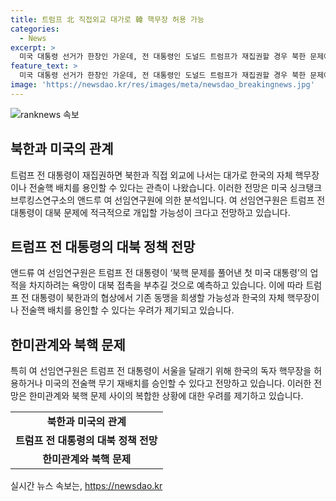 ```yaml
---
title: 트럼프 北 직접외교 대가로 韓 핵무장 허용 가능
categories:
  - News
excerpt: >
  미국 대통령 선거가 한창인 가운데, 전 대통령인 도널드 트럼프가 재집권할 경우 북한 문제에 개입할 가능성이 크다는 전망이 나왔다. 이에 따르면 트럼프가 한국의 자체 핵무장이나 미국의 전술핵 배치를 용인할 수 있으며, 북한과의 직접 외교를 통해 기존 동맹을 희생할 수도 있다는 우려가 나왔다. 또한, 김정은과의 개인적 유대를 이어가며 북한의 핵 체제만 용인하는 배드 딜에 나서는 가능성도 지적되었다. 트럼프가 서울을 달래기 위해 한국의 독자 핵무장을 허용하거나 미국의 전술핵 무기 재배치를 승인할 수도 있다는 전망이 제시되었다.
feature_text: >
  미국 대통령 선거가 한창인 가운데, 전 대통령인 도널드 트럼프가 재집권할 경우 북한 문제에 개입할 가능성이 크다는 전망이 나왔다. 이에 따르면 트럼프가 한국의 자체 핵무장이나 미국의 전술핵 배치를 용인할 수 있으며, 북한과의 직접 외교를 통해 기존 동맹을 희생할 수도 있다는 우려가 나왔다. 또한, 김정은과의 개인적 유대를 이어가며 북한의 핵 체제만 용인하는 배드 딜에 나서는 가능성도 지적되었다. 트럼프가 서울을 달래기 위해 한국의 독자 핵무장을 허용하거나 미국의 전술핵 무기 재배치를 승인할 수도 있다는 전망이 제시되었다.
image: 'https://newsdao.kr/res/images/meta/newsdao_breakingnews.jpg'
---
```


<p><img src="https://newsdao.kr/res/images/meta/newsdao_breakingnews.jpg" alt="ranknews 속보" /></p>

<h2 data-ke-size="size26">북한과 미국의 관계</h2>

<p data-ke-size="size16">트럼프 전 대통령이 재집권하면 북한과 직접 외교에 나서는 대가로 한국의 자체 핵무장이나 전술핵 배치를 용인할 수 있다는 관측이 나왔습니다. 이러한 전망은 미국 싱크탱크 브루킹스연구소의 앤드루 여 선임연구원에 의한 분석입니다. 여 선임연구원은 트럼프 전 대통령이 대북 문제에 적극적으로 개입할 가능성이 크다고 전망하고 있습니다.</p>

<h2 data-ke-size="size26">트럼프 전 대통령의 대북 정책 전망</h2>

<p data-ke-size="size16">앤드류 여 선임연구원은 트럼프 전 대통령이 ‘북핵 문제를 풀어낸 첫 미국 대통령’의 업적을 차지하려는 욕망이 대북 접촉을 부추길 것으로 예측하고 있습니다. 이에 따라 트럼프 전 대통령이 북한과의 협상에서 기존 동맹을 희생할 가능성과 한국의 자체 핵무장이나 전술핵 배치를 용인할 수 있다는 우려가 제기되고 있습니다.</p>

<h2 data-ke-size="size26">한미관계와 북핵 문제</h2>

<p data-ke-size="size16">특히 여 선임연구원은 트럼프 전 대통령이 서울을 달래기 위해 한국의 독자 핵무장을 허용하거나 미국의 전술핵 무기 재배치를 승인할 수 있다고 전망하고 있습니다. 이러한 전망은 한미관계와 북핵 문제 사이의 복합한 상황에 대한 우려를 제기하고 있습니다.</p>

<table>
  <tr>
    <td style="text-align: center; height: 17px;"><b>북한과 미국의 관계</b></td>
  </tr>
  <tr>
    <td style="text-align: center; height: 17px;"><b>트럼프 전 대통령의 대북 정책 전망</b></td>
  </tr>
  <tr>
    <td style="text-align: center; height: 17px;"><b>한미관계와 북핵 문제</b></td>
  </tr>
</table>
실시간 뉴스 속보는, <a href="https://newsdao.kr" rel="dofollow">https://newsdao.kr</a>


